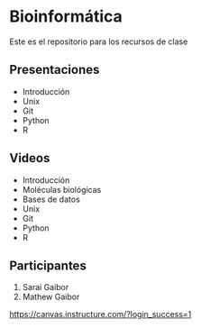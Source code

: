 # Bioinformática
Este es el repositorio para los recursos de clase

## Presentaciones 
- Introducción
- Unix 
- Git 
- Python 
- R
## Videos 
- Introducción
-   Moléculas biológicas 
-   Bases de datos 
- Unix 
- Git 
- Python 
- R  

## Participantes 

1. Sarai Gaibor 
2. Mathew Gaibor

<https://canvas.instructure.com/?login_success=1>
